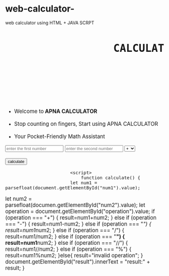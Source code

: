 # web-calculator-
web calculator using HTML + JAVA SCRPT
<!DOCTYPE html>
<html lang="en"
<head>
    <meta chargeset="UTF-8"
    <meta name="viewport"
    content="width=device-width,initial-scale=1.0">
    <title> APNA CALCULATOR </title>
    <head>
        <body>
<pre><h1><strong><BIG><header>                 CALCULATOR </header></strong></h1></pre>
    <ul><br><li> Welcome to<strong> APNA CALCULATOR</strong></li><br><li>Stop counting on fingers, Start using APNA CALCULATOR</li><br><li>Your Pocket-Friendly Math Assistant</li></ul>
    <input id="num1" type="number"
       placeholder="enter the first number">
    <input type="number" id="Num2"
    placeholder="enter the second number">
    <select id="operation">
    <option value="+">+</option>
        <option value="-">-</option>
            <option value="*">*</option>
                <option value="/">/</option>
                    <option value="**">**</option>
                        <option value="%">%</option>
                            </select>
                            <br><br><button onclick="calculate()">calculate</button>
                            <P id="result"></P>

                            <script>
                                function calculate() {
                            let num1 = parsefloat(document.getElementById("num1").value);
let num2 = parsefloat(documen.getElementById("num2").value);
let operation = document.getElementById("operation").value;
if (operation === "+") {
    result=num1+num2;
} else if (operation === "-") {
    result=num1-num2;
} else if (operation === "*") {
    result=num1*num2;
} else if (operation === "/") {
    result=num1/num2;
} else if (operation === "**") {
    result=num1**num2;
} else if (operation === "//") {
    result=num1//num2;
} else if (operation === "%") {
    result=num1%num2;
}else{
    result="invalid operation";
}
document.getElementById("result").innerText = "result:" + result;
                                }
                                </scrpt>
                                </body>
                                </html>

